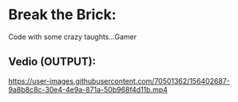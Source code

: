 # Break the Brick:

Code with some crazy taughts...Gamer

## Vedio (OUTPUT):

https://user-images.githubusercontent.com/70501362/156402687-9a8b8c8c-30e4-4e9a-871a-50b968f4d11b.mp4

